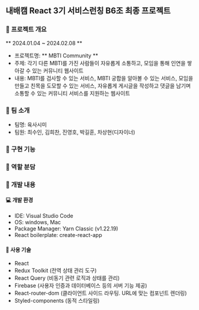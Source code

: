 ## 내배캠 React 3기 서비스런칭 B6조 최종 프로젝트

### 📢 프로젝트 개요

** 2024.01.04 ~ 2024.02.08 **

- 프로젝트명: ** MBTI Community **
- 주제: 각기 다른 MBTI를 가진 사람들이 자유롭게 소통하고, 모임을 통해 인연을 쌓아갈 수 있는 커뮤니티 웹사이트 
- 내용: MBTI를 검사할 수 있는 서비스, MBTI 궁합을 알아볼 수 있는 서비스, 모임을 만들고 친목을 도모할 수 있는 서비스, 자유롭게 게시글을 작성하고 댓글을 남기며 소통할 수 있는 커뮤니티 서비스를 지원하는 웹사이트

### 👥 팀 소개

- 팀명: 육사시미
- 팀원: 최수인, 김희찬, 진영호, 박길훈, 차상현(디자이너)

### 👀 구현 기능



### 📝 역할 분담



### 🚩 개발 내용



#### 💻 개발 환경
- IDE: Visual Studio Code
- OS: windows, Mac
- Package Manager: Yarn Classic (v1.22.19)
- React boilerplate: create-react-app

#### 📌 사용 기술

- React
- Redux Toolkit (전역 상태 관리 도구)
- React Query (비동기 관련 로직과 상태를 관리)
- Firebase (사용자 인증과 데이터베이스 등의 서버 기능 제공)
- React-router-dom (클라이언트 사이드 라우팅. URL에 맞는 컴포넌트 렌더링)
- Styled-components (동적 스타일링)

